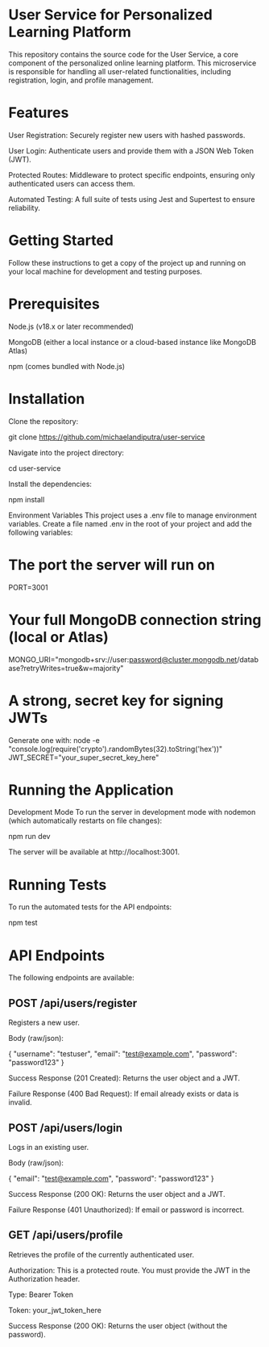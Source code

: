 # User Service for Personalized Learning Platform
This repository contains the source code for the User Service, a core component of the personalized online learning platform. This microservice is responsible for handling all user-related functionalities, including registration, login, and profile management.

# Features
User Registration: Securely register new users with hashed passwords.

User Login: Authenticate users and provide them with a JSON Web Token (JWT).

Protected Routes: Middleware to protect specific endpoints, ensuring only authenticated users can access them.

Automated Testing: A full suite of tests using Jest and Supertest to ensure reliability.

# Getting Started
Follow these instructions to get a copy of the project up and running on your local machine for development and testing purposes.

# Prerequisites
Node.js (v18.x or later recommended)

MongoDB (either a local instance or a cloud-based instance like MongoDB Atlas)

npm (comes bundled with Node.js)

# Installation
Clone the repository:

git clone https://github.com/michaelandiputra/user-service

Navigate into the project directory:

cd user-service

Install the dependencies:

npm install

Environment Variables
This project uses a .env file to manage environment variables. Create a file named .env in the root of your project and add the following variables:

# The port the server will run on
PORT=3001

# Your full MongoDB connection string (local or Atlas)
MONGO_URI="mongodb+srv://user:password@cluster.mongodb.net/database?retryWrites=true&w=majority"

# A strong, secret key for signing JWTs
Generate one with: node -e "console.log(require('crypto').randomBytes(32).toString('hex'))"
JWT_SECRET="your_super_secret_key_here"

# Running the Application
Development Mode
To run the server in development mode with nodemon (which automatically restarts on file changes):

npm run dev

The server will be available at http://localhost:3001.

# Running Tests
To run the automated tests for the API endpoints:

npm test

# API Endpoints
The following endpoints are available:

## POST /api/users/register
Registers a new user.

Body (raw/json):

{
  "username": "testuser",
  "email": "test@example.com",
  "password": "password123"
}

Success Response (201 Created): Returns the user object and a JWT.

Failure Response (400 Bad Request): If email already exists or data is invalid.

## POST /api/users/login
Logs in an existing user.

Body (raw/json):

{
  "email": "test@example.com",
  "password": "password123"
}

Success Response (200 OK): Returns the user object and a JWT.

Failure Response (401 Unauthorized): If email or password is incorrect.

## GET /api/users/profile
Retrieves the profile of the currently authenticated user.

Authorization: This is a protected route. You must provide the JWT in the Authorization header.

Type: Bearer Token

Token: your_jwt_token_here

Success Response (200 OK): Returns the user object (without the password).
